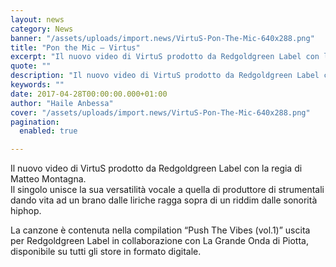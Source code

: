 ```yaml
---
layout: news
category: News
banner: "/assets/uploads/import.news/VirtuS-Pon-The-Mic-640x288.png"
title: "Pon the Mic – Virtus"
excerpt: "Il nuovo video di VirtuS prodotto da Redgoldgreen Label con la regia di Matteo Montagna. Il singolo unisce la sua versatilità vocale a quella di produttore di strumentali dando vita ad un brano dalle liriche ragga sopra di un riddim dalle sonorità hiphop. La canzone è contenuta nella compilation “Push The Vibes (vol.1)” uscita per [&hellip"
quote: ""
description: "Il nuovo video di VirtuS prodotto da Redgoldgreen Label con la regia di Matteo Montagna. Il singolo unisce la sua versatilità vocale a quella di produttore di strumentali dando vita ad un brano dalle liriche ragga sopra di un riddim dalle sonorità hiphop. La canzone è contenuta nella compilation “Push The Vibes (vol.1)” uscita per [&hellip"
keywords: ""
date: 2017-04-28T00:00:00.000+01:00
author: "Haile Anbessa"
cover: "/assets/uploads/import.news/VirtuS-Pon-The-Mic-640x288.png"
pagination:
  enabled: true

---
```


  
Il nuovo video di VirtuS prodotto da Redgoldgreen Label con la regia di Matteo Montagna.  
Il singolo unisce la sua versatilità vocale a quella di produttore di strumentali dando vita ad un brano dalle liriche ragga sopra di un riddim dalle sonorità hiphop.

La canzone è contenuta nella compilation “Push The Vibes (vol.1)” uscita per Redgoldgreen Label in collaborazione con La Grande Onda di Piotta, disponibile su tutti gli store in formato digitale.